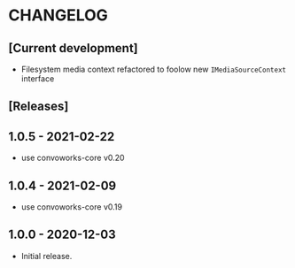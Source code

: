 # CHANGELOG

## [Current development]

* Filesystem media context refactored to foolow new `IMediaSourceContext` interface

## [Releases]

## 1.0.5 - 2021-02-22

* use convoworks-core v0.20

## 1.0.4 - 2021-02-09

* use convoworks-core v0.19

## 1.0.0 - 2020-12-03

* Initial release.

